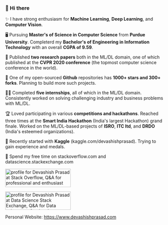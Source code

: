 ### 👋 Hi there 

✨ I have strong enthusiasm for **Machine Learning**, **Deep Learning**, and **Computer Vision**. 

🖥️ Pursuing **Master's of Science in Computer Science** from **Purdue University**. Completerd my **Bachelor's of Engineering in Information Technology** with an overall **CGPA of 9.59**.

📄 Published **two research papers** both in the ML/DL domain, one of which published at the **CVPR 2020 conference** (the topmost computer science conference in the world).

🌟 One of my open-sourced **Github** repositories has **1000+ stars and 300+ forks**. Planning to build more such projects.

👨‍💻 Completed **five internships**, all of which in the ML/DL domain. Consistently worked on solving challenging industry and business problems with ML/DL.

🏆 Loved participating in various **competitions and hackathons**. Reached three times at the **Smart India Hackathon** (India's largest Hackathon) grand finale. Worked on the ML/DL-based projects of **ISRO**, **ITC ltd**, and **DRDO** (India's esteemed organizations). 

🥇 Recently started with **Kaggle** (kaggle.com/devashishprasad). Trying to gain experience and medals.

🧠 Spend my free time on stackoverflow.com and datascience.stackexchange.com

<a href="https://stackoverflow.com/users/8029329/devashish-prasad"><img src="https://stackoverflow.com/users/flair/8029329.png" width="208" height="58" alt="profile for Devashish Prasad at Stack Overflow, Q&amp;A for professional and enthusiast programmers" title="profile for Devashish Prasad at Stack Overflow, Q&amp;A for professional and enthusiast programmers"></a>

<a href="https://datascience.stackexchange.com/users/65781/devashish-prasad"><img src="https://datascience.stackexchange.com/users/flair/65781.png" width="208" height="58" alt="profile for Devashish Prasad at Data Science Stack Exchange, Q&amp;A for Data science professionals, Machine Learning specialists, and those interested in learning more about the field" title="profile for Devashish Prasad at Data Science Stack Exchange, Q&amp;A for Data science professionals, Machine Learning specialists, and those interested in learning more about the field"></a>

Personal Website: https://www.devashishprasad.com
